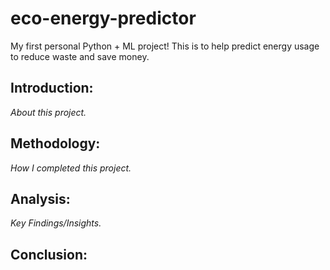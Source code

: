 # eco-energy-predictor
My first personal Python + ML project! This is to help predict energy usage to reduce waste and save money. 

## Introduction:
*About this project.*

## Methodology:
*How I completed this project.*

## Analysis:
*Key Findings/Insights.*

## Conclusion:

